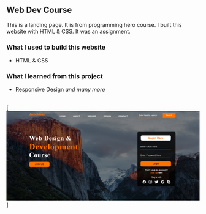 ## Web Dev Course

This is a landing page. It is from programming hero course. I built this website with HTML & CSS. It was an assignment.
<br>

### What I used to build this website
- HTML & CSS

### What I learned from this project
- Responsive Design
  _and many more_
  <br>
  <br>

[![](/images/fullpageIMg.png)]
